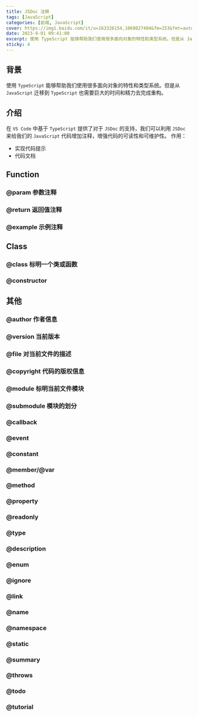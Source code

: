 ```yaml
---
title: JSDoc 注释
tags: [JavaScript]
categories: [前端, JavaScript]
cover: https://img1.baidu.com/it/u=163326154,1068027404&fm=253&fmt=auto&app=138&f=JPEG
date: 2023-9-01 09:41:00
excerpt: 使用 TypeScript 能够帮助我们使用很多面向对象的特性和类型系统。但是从 JavaScript 迁移到 TypeScript 也需要巨大的时间和精力去完成重构。在 VS Code 中基于 TypeScript 提供了对于 JSDoc 的支持，我们可以利用 JSDoc 来给我们的 JavaScript 代码增加注释，增强代码的可读性和可维护性。
sticky: 4
---
```


## 背景
使用 `TypeScript` 能够帮助我们使用很多面向对象的特性和类型系统。但是从 `JavaScript` 迁移到 `TypeScript` 也需要巨大的时间和精力去完成重构。

## 介绍
在 `VS Code` 中基于 `TypeScript` 提供了对于 `JSDoc` 的支持，我们可以利用 `JSDoc` 来给我们的 `JavaScript` 代码增加注释，增强代码的可读性和可维护性。
作用：
  - 实现代码提示
  - 代码文档

## Function
### @param 参数注释
### @return 返回值注释
### @example 示例注释

## Class
### @class 标明一个类或函数
### @constructor 


## 其他
### @author 作者信息
### @version 当前版本
### @file 对当前文件的描述
### @copyright 代码的版权信息
### @module 标明当前文件模块
### @submodule 模块的划分



### @callback

### @event

### @constant

### @member/@var

### @method

### @property
### @readonly
### @type
### @description
### @enum
### @ignore
### @link
### @name
### @namespace
### @static
### @summary
### @throws
### @todo
### @tutorial
